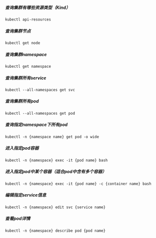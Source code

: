 ##### 查询集群有哪些资源类型（Kind）
`kubectl api-resources`
##### 查询集群节点
`kubectl get node`
##### 查询集群namespace
`kubectl get namespace`
##### 查询集群所有service
`kubectl --all-namespaces get svc`
##### 查询集群所有pod
`kubectl --all-namespaces get pod`
##### 查询指定namespace下所有pod
`kubectl -n {namespace name} get pod -o wide`
##### 进入指定pod容器
`kubectl -n {namespace} exec -it {pod name} bash`
##### 进入指定pod中某个容器（适合pod中含有多个容器）
`kubectl -n {namespace} exec -it {pod name} -c {container name} bash`
##### 编辑指定service信息
`kubectl -n {namespace} edit svc {service name}`
##### 查看pod详情
`kubectl -n {namespace} describe pod {pod name}`
